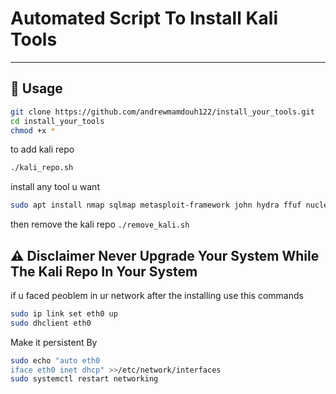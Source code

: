 # Automated Script To Install Kali Tools


---
## 🚀 Usage
 
```bash
git clone https://github.com/andrewmamdouh122/install_your_tools.git
cd install_your_tools
chmod +x *
```
to add kali repo 
```bash
./kali_repo.sh
```
install any tool u want 
```bash
sudo apt install nmap sqlmap metasploit-framework john hydra ffuf nuclei subfinder seclists netdiscover nikto python3-pip python2 python3-scapy python2 
```

then remove the kali repo ```./remove_kali.sh```

## ⚠️ Disclaimer Never Upgrade Your System While The Kali Repo In Your System 

if u faced peoblem in ur network after the installing use this commands
```bash
sudo ip link set eth0 up
sudo dhclient eth0
```
Make it persistent By
```bash
sudo echo "auto eth0
iface eth0 inet dhcp" >>/etc/network/interfaces
sudo systemctl restart networking
```
